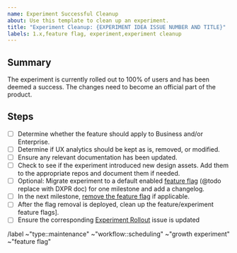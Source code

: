 ```yaml
---
name: Experiment Successful Cleanup
about: Use this template to clean up an experiment.
title: "Experiment Cleanup: {EXPERIMENT IDEA ISSUE NUMBER AND TITLE}"
labels: 1.x,feature flag, experiment,experiment cleanup
---
```


<!-- Title suggestion: [Experiment Name] Successful Cleanup -->

## Summary

The experiment is currently rolled out to 100% of users and has been deemed a success.
The changes need to become an official part of the product.

## Steps

- [ ] Determine whether the feature should apply to Business and/or Enterprise.
- [ ] Determine if UX analytics should be kept as is, removed, or modified.
- [ ] Ensure any relevant documentation has been updated.
- [ ] Check to see if the experiment introduced new design assets. Add them to the appropriate repos and document them if needed.
- [ ] Optional: Migrate experiment to a default enabled [feature flag](https://docs.gitlab.com/ee/development/feature_flags) (@todo replace with DXPR doc) for one milestone and add a changelog. 
- [ ] In the next milestone, [remove the feature flag](https://docs.gitlab.com/ee/development/feature_flags/controls.html#cleaning-up) if applicable.
- [ ] After the flag removal is deployed, clean up the feature/experiment feature flags].
- [ ] Ensure the corresponding [Experiment Rollout](https://gitlab.com/groups/gitlab-org/-/boards/1352542?label_name[]=devops%3A%3Agrowth&label_name[]=growth%20experiment&label_name[]=experiment-rollout) issue is updated

/label ~"type::maintenance" ~"workflow::scheduling" ~"growth experiment" ~"feature flag"
